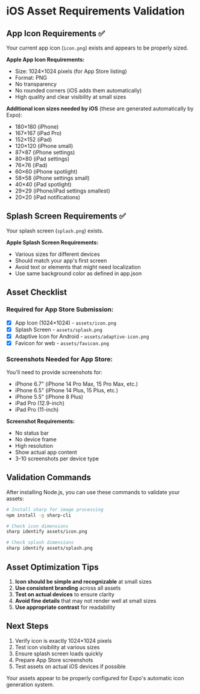 # iOS Asset Requirements Validation

## App Icon Requirements ✅

Your current app icon (`icon.png`) exists and appears to be properly sized.

**Apple App Icon Requirements:**
- Size: 1024×1024 pixels (for App Store listing)
- Format: PNG
- No transparency
- No rounded corners (iOS adds them automatically)
- High quality and clear visibility at small sizes

**Additional icon sizes needed by iOS** (these are generated automatically by Expo):
- 180×180 (iPhone)
- 167×167 (iPad Pro)
- 152×152 (iPad)
- 120×120 (iPhone small)
- 87×87 (iPhone settings)
- 80×80 (iPad settings)
- 76×76 (iPad)
- 60×60 (iPhone spotlight)
- 58×58 (iPhone settings small)
- 40×40 (iPad spotlight)
- 29×29 (iPhone/iPad settings smallest)
- 20×20 (iPad notifications)

## Splash Screen Requirements ✅

Your splash screen (`splash.png`) exists.

**Apple Splash Screen Requirements:**
- Various sizes for different devices
- Should match your app's first screen
- Avoid text or elements that might need localization
- Use same background color as defined in app.json

## Asset Checklist

### Required for App Store Submission:
- [x] App Icon (1024×1024) - `assets/icon.png`
- [x] Splash Screen - `assets/splash.png`
- [x] Adaptive Icon for Android - `assets/adaptive-icon.png`
- [x] Favicon for web - `assets/favicon.png`

### Screenshots Needed for App Store:
You'll need to provide screenshots for:
- iPhone 6.7" (iPhone 14 Pro Max, 15 Pro Max, etc.)
- iPhone 6.5" (iPhone 14 Plus, 15 Plus, etc.) 
- iPhone 5.5" (iPhone 8 Plus)
- iPad Pro (12.9-inch)
- iPad Pro (11-inch)

**Screenshot Requirements:**
- No status bar
- No device frame
- High resolution
- Show actual app content
- 3-10 screenshots per device type

## Validation Commands

After installing Node.js, you can use these commands to validate your assets:

```bash
# Install sharp for image processing
npm install -g sharp-cli

# Check icon dimensions
sharp identify assets/icon.png

# Check splash dimensions  
sharp identify assets/splash.png
```

## Asset Optimization Tips

1. **Icon should be simple and recognizable** at small sizes
2. **Use consistent branding** across all assets
3. **Test on actual devices** to ensure clarity
4. **Avoid fine details** that may not render well at small sizes
5. **Use appropriate contrast** for readability

## Next Steps

1. Verify icon is exactly 1024×1024 pixels
2. Test icon visibility at various sizes
3. Ensure splash screen loads quickly
4. Prepare App Store screenshots
5. Test assets on actual iOS devices if possible

Your assets appear to be properly configured for Expo's automatic icon generation system.